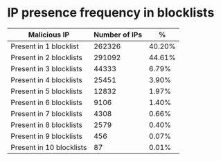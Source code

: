 # IP presence frequency in blocklists
| Malicious IP | Number of IPs | % |
|----|----|----|
| Present in 1 blocklist | 262326 | 40.20% |
| Present in 2 blocklists | 291092 | 44.61% |
| Present in 3 blocklists | 44333 | 6.79% |
| Present in 4 blocklists | 25451 | 3.90% |
| Present in 5 blocklists | 12832 | 1.97% |
| Present in 6 blocklists | 9106 | 1.40% |
| Present in 7 blocklists | 4308 | 0.66% |
| Present in 8 blocklists | 2579 | 0.40% |
| Present in 9 blocklists | 456 | 0.07% |
| Present in 10 blocklists | 87 | 0.01% |
